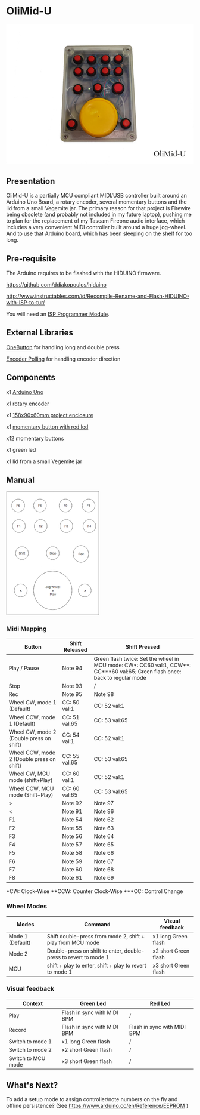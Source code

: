 # OliMid-U

![OliMid-U](https://github.com/oliou/OliMid-U/blob/master/OliMid-U%20small.JPG?raw=true)


## Presentation

OliMid-U is a partially MCU compliant MIDI/USB controller built around an Arduino Uno Board, a rotary encoder, several momentary buttons and the lid from a small Vegemite jar. 
The primary reason for that project is Firewire being obsolete (and probably not included in my future laptop), pushing me to plan for the replacement of my Tascam Fireone audio interface, which includes a very convenient MIDI controller built around a huge jog-wheel. And to use that Arduino board, which has been sleeping on the shelf for too long.

## Pre-requisite 

The Arduino requires to be flashed with the HIDUINO firmware.

https://github.com/ddiakopoulos/hiduino

http://www.instructables.com/id/Recompile-Rename-and-Flash-HIDUINO-with-ISP-to-tur/  

You will need an [ISP Programmer Module](http://www.ebay.com.au/itm/AVR-USB-Tiny-ISP-Programmer-Module-USB-Download-Interface-Board-For-Arduino-OK-/281823675251?hash=item419e000373:g:2z8AAOSw9mFWGKyc).

## External Libraries

[OneButton](https://github.com/mathertel/OneButton) for handling long and double press

[Encoder Polling](https://github.com/frodofski/Encoder_Polling) for handling encoder direction


## Components

x1 [Arduino Uno](http://www.ebay.com.au/itm/Arduino-UNO-R3-Arduino-Clone-Compatible-Uno-R3-USB-Cable-AU-Stock-/131606915147?hash=item1ea462284b:g:BBgAAOSwpLNYADtu)

x1 [rotary encoder](http://www.ebay.com.au/itm/Rotary-Encoder-Module-Brick-Sensor-Development-Board-Test-For-Arduino-New-OG-/281937129178?hash=item41a4c32eda:g:S~IAAOSwFNZWwqfc)

x1 [158x90x60mm project enclosure](http://www.ebay.com.au/itm/Plastic-Waterproof-Cover-Clear-Electronic-Project-Box-Enclosure-Case-158x90x60mm-/282179016699?hash=item41b32e17fb:g:AWEAAOSwAuZX1qnb)

x1 [momentary button with red led](http://www.ebay.com.au/itm/2-Pcs-4-Terminals-Red-LED-Lamp-Momentary-Push-Button-Switch-DC-3V-DW-/291688533314?hash=item43e9fdcd42:g:OjoAAOSwKtVWxs7V)

x12 momentary buttons

x1 green led

x1 lid from a small Vegemite jar


## Manual

![Panel](https://github.com/oliou/OliMid-U/blob/master/panel.png?raw=true)

### Midi Mapping
Button       | Shift Released| Shift Pressed
------------ | ------------- | -------------
Play / Pause | Note 94 | Green flash twice: Set the wheel in MCU mode: CW*: CC60 val:1, CCW**: CC***60 val:65;  Green flash once: back to regular mode
Stop | Note 93 | /
Rec | Note 95 |  Note 98 
Wheel CW, mode 1 (Default)|CC: 50 val:1  | CC: 52 val:1
Wheel CCW, mode 1 (Default)|CC: 51 val:65 | CC: 53 val:65
Wheel CW, mode 2 (Double press on shift)|CC: 54 val:1  | CC: 52 val:1
Wheel CCW, mode 2 (Double press on shift)|CC: 55 val:65 | CC: 53 val:65
Wheel CW, MCU mode (shift+Play)|CC: 60 val:1  | CC: 52 val:1
Wheel CCW, MCU mode (Shift+Play)|CC: 60 val:65 | CC: 53 val:65
> | Note 92| Note 97
< | Note 91| Note 96 
F1 | Note 54| Note 62
F2 | Note 55| Note 63
F3 |Note 56 | Note 64
F4 |Note 57 | Note 65
F5 | Note 58| Note 66
F6 | Note 59| Note 67
F7 | Note 60| Note 68
F8 | Note 61| Note 69

*CW: Clock-Wise
**CCW: Counter Clock-Wise
***CC: Control Change

### Wheel Modes
Modes       | Command | Visual feedback
------------ | ------------- | -------------
Mode 1 (Default) |Shift double-press from mode 2, shift + play from MCU mode |x1 long Green flash
Mode 2 |Double-press on shift to enter,  double-press to revert to mode 1 | x2 short Green flash
MCU |shift + play to enter,  shift + play to revert to mode 1 | x3 short Green flash


### Visual feedback
 Context  | Green Led | Red Led
------------ | ------------- | -------------
Play | Flash in sync with MIDI BPM |  /
Record |  Flash in sync with MIDI BPM |  Flash in sync with MIDI BPM
Switch to mode 1 |  x1 long Green flash |  /
Switch to mode 2 |  x2 short Green flash |  /
Switch to MCU mode |  x3 short Green flash |  /

## What's Next?

To add a setup mode to assign controller/note numbers on the fly and offline persistence? (See https://www.arduino.cc/en/Reference/EEPROM )

